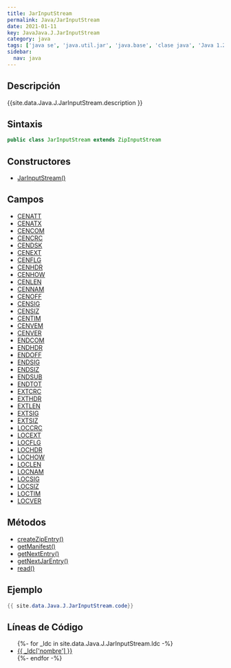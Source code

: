 ```yaml
---
title: JarInputStream
permalink: Java/JarInputStream
date: 2021-01-11
key: JavaJava.J.JarInputStream
category: java
tags: ['java se', 'java.util.jar', 'java.base', 'clase java', 'Java 1.2']
sidebar: 
  nav: java
---
```


## Descripción
{{site.data.Java.J.JarInputStream.description }}

## Sintaxis
~~~java
public class JarInputStream extends ZipInputStream
~~~

## Constructores
* [JarInputStream()](/Java/JarInputStream/JarInputStream/)

## Campos
* [CENATT](/Java/JarInputStream/CENATT)
* [CENATX](/Java/JarInputStream/CENATX)
* [CENCOM](/Java/JarInputStream/CENCOM)
* [CENCRC](/Java/JarInputStream/CENCRC)
* [CENDSK](/Java/JarInputStream/CENDSK)
* [CENEXT](/Java/JarInputStream/CENEXT)
* [CENFLG](/Java/JarInputStream/CENFLG)
* [CENHDR](/Java/JarInputStream/CENHDR)
* [CENHOW](/Java/JarInputStream/CENHOW)
* [CENLEN](/Java/JarInputStream/CENLEN)
* [CENNAM](/Java/JarInputStream/CENNAM)
* [CENOFF](/Java/JarInputStream/CENOFF)
* [CENSIG](/Java/JarInputStream/CENSIG)
* [CENSIZ](/Java/JarInputStream/CENSIZ)
* [CENTIM](/Java/JarInputStream/CENTIM)
* [CENVEM](/Java/JarInputStream/CENVEM)
* [CENVER](/Java/JarInputStream/CENVER)
* [ENDCOM](/Java/JarInputStream/ENDCOM)
* [ENDHDR](/Java/JarInputStream/ENDHDR)
* [ENDOFF](/Java/JarInputStream/ENDOFF)
* [ENDSIG](/Java/JarInputStream/ENDSIG)
* [ENDSIZ](/Java/JarInputStream/ENDSIZ)
* [ENDSUB](/Java/JarInputStream/ENDSUB)
* [ENDTOT](/Java/JarInputStream/ENDTOT)
* [EXTCRC](/Java/JarInputStream/EXTCRC)
* [EXTHDR](/Java/JarInputStream/EXTHDR)
* [EXTLEN](/Java/JarInputStream/EXTLEN)
* [EXTSIG](/Java/JarInputStream/EXTSIG)
* [EXTSIZ](/Java/JarInputStream/EXTSIZ)
* [LOCCRC](/Java/JarInputStream/LOCCRC)
* [LOCEXT](/Java/JarInputStream/LOCEXT)
* [LOCFLG](/Java/JarInputStream/LOCFLG)
* [LOCHDR](/Java/JarInputStream/LOCHDR)
* [LOCHOW](/Java/JarInputStream/LOCHOW)
* [LOCLEN](/Java/JarInputStream/LOCLEN)
* [LOCNAM](/Java/JarInputStream/LOCNAM)
* [LOCSIG](/Java/JarInputStream/LOCSIG)
* [LOCSIZ](/Java/JarInputStream/LOCSIZ)
* [LOCTIM](/Java/JarInputStream/LOCTIM)
* [LOCVER](/Java/JarInputStream/LOCVER)

## Métodos
* [createZipEntry()](/Java/JarInputStream/createZipEntry)
* [getManifest()](/Java/JarInputStream/getManifest)
* [getNextEntry()](/Java/JarInputStream/getNextEntry)
* [getNextJarEntry()](/Java/JarInputStream/getNextJarEntry)
* [read()](/Java/JarInputStream/read)

## Ejemplo
~~~java
{{ site.data.Java.J.JarInputStream.code}}
~~~

## Líneas de Código
<ul>
{%- for _ldc in site.data.Java.J.JarInputStream.ldc -%}
   <li>
       <a href="{{_ldc['url'] }}">{{ _ldc['nombre'] }}</a>
   </li>
{%- endfor -%}
</ul>
